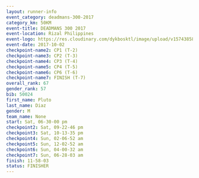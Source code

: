 ```yaml
---
layout: runner-info 
event_category: deadmans-300-2017 
category_km: 50KM 
event-title: DEADMANS 300 2017 
event-location: Rizal Philippines 
event-logo: https://res.cloudinary.com/dykbosktl/image/upload/v1574385898/Logo/2017-DM300-Logo_ljecaw.jpg 
event-date: 2017-10-02 
checkpoint-name2: CP1 (T-2) 
checkpoint-name3: CP2 (T-3) 
checkpoint-name4: CP3 (T-4) 
checkpoint-name5: CP4 (T-5) 
checkpoint-name6: CP6 (T-6) 
checkpoint-name7: FINISH (T-7) 
overall_rank: 67
gender_rank: 57
bib: 50024
first_name: Pluto
last_name: Diaz
gender: M
team_name: None
start: Sat, 06-30-00 pm
checkpoint2: Sat, 09-22-46 pm
checkpoint3: Sat, 10-13-35 pm
checkpoint4: Sun, 02-06-52 am
checkpoint5: Sun, 12-02-52 am
checkpoint6: Sun, 04-00-32 am
checkpoint7: Sun, 06-28-03 am
finish: 11-58-03
status: FINISHER
---
```

